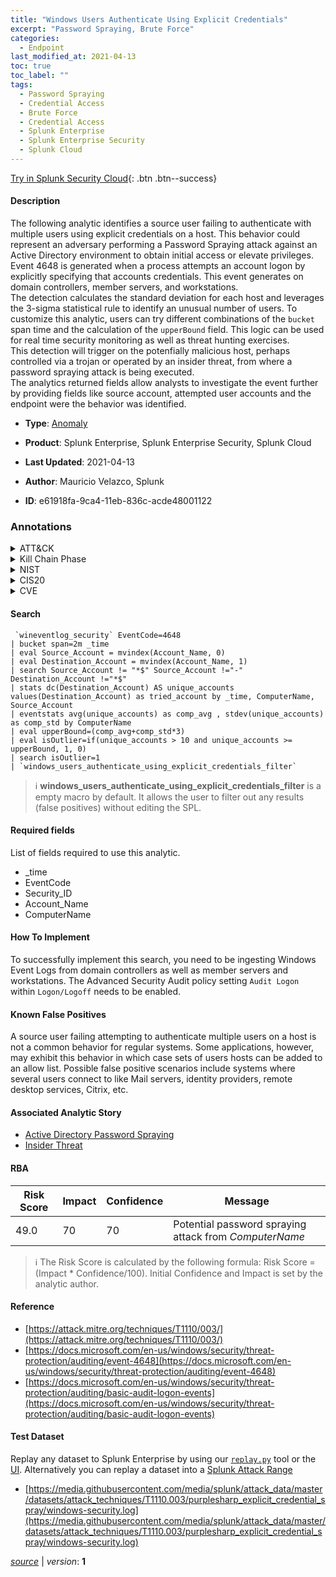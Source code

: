 ```yaml
---
title: "Windows Users Authenticate Using Explicit Credentials"
excerpt: "Password Spraying, Brute Force"
categories:
  - Endpoint
last_modified_at: 2021-04-13
toc: true
toc_label: ""
tags:
  - Password Spraying
  - Credential Access
  - Brute Force
  - Credential Access
  - Splunk Enterprise
  - Splunk Enterprise Security
  - Splunk Cloud
---
```




[Try in Splunk Security Cloud](https://www.splunk.com/en_us/cyber-security.html){: .btn .btn--success}

#### Description

The following analytic identifies a source user failing to authenticate with multiple users using explicit credentials on a host. This behavior could represent an adversary performing a Password Spraying attack against an Active Directory environment to obtain initial access or elevate privileges. Event 4648 is generated when a process attempts an account logon by explicitly specifying that accounts credentials. This event generates on domain controllers, member servers, and workstations.\
The detection calculates the standard deviation for each host and leverages the 3-sigma statistical rule to identify an unusual number of users. To customize this analytic, users can try different combinations of the `bucket` span time and the calculation of the `upperBound` field. This logic can be used for real time security monitoring as well as threat hunting exercises.\
This detection will trigger on the potenfially malicious host, perhaps controlled via a trojan or operated by an insider threat, from where a password spraying attack is being executed.\
The analytics returned fields allow analysts to investigate the event further by providing fields like source account, attempted user accounts and the endpoint were the behavior was identified.

- **Type**: [Anomaly](https://github.com/splunk/security_content/wiki/Detection-Analytic-Types)
- **Product**: Splunk Enterprise, Splunk Enterprise Security, Splunk Cloud

- **Last Updated**: 2021-04-13
- **Author**: Mauricio Velazco, Splunk
- **ID**: e61918fa-9ca4-11eb-836c-acde48001122

### Annotations
<details>
  <summary>ATT&CK</summary>

<div markdown="1">

#### [ATT&CK](https://attack.mitre.org/)

| ID          | Technique   | Tactic         |
| ----------- | ----------- |--------------- |
| [T1110.003](https://attack.mitre.org/techniques/T1110/003/) | Password Spraying | Credential Access |

| [T1110](https://attack.mitre.org/techniques/T1110/) | Brute Force | Credential Access |

</div>
</details>


<details>
  <summary>Kill Chain Phase</summary>

<div markdown="1">

* Exploitation


</div>
</details>


<details>
  <summary>NIST</summary>

<div markdown="1">



</div>
</details>

<details>
  <summary>CIS20</summary>

<div markdown="1">



</div>
</details>

<details>
  <summary>CVE</summary>

<div markdown="1">


</div>
</details>


#### Search

```
 `wineventlog_security` EventCode=4648 
| bucket span=2m _time 
| eval Source_Account = mvindex(Account_Name, 0) 
| eval Destination_Account = mvindex(Account_Name, 1) 
| search Source_Account != "*$" Source_Account !="-" Destination_Account !="*$" 
| stats dc(Destination_Account) AS unique_accounts values(Destination_Account) as tried_account by _time, ComputerName, Source_Account 
| eventstats avg(unique_accounts) as comp_avg , stdev(unique_accounts) as comp_std by ComputerName 
| eval upperBound=(comp_avg+comp_std*3) 
| eval isOutlier=if(unique_accounts > 10 and unique_accounts >= upperBound, 1, 0) 
| search isOutlier=1 
| `windows_users_authenticate_using_explicit_credentials_filter` 
```

> :information_source:
> **windows_users_authenticate_using_explicit_credentials_filter** is a empty macro by default. It allows the user to filter out any results (false positives) without editing the SPL.



#### Required fields
List of fields required to use this analytic.
* _time
* EventCode
* Security_ID
* Account_Name
* ComputerName



#### How To Implement
To successfully implement this search, you need to be ingesting Windows Event Logs from domain controllers as well as member servers and workstations. The Advanced Security Audit policy setting `Audit Logon` within `Logon/Logoff` needs to be enabled.
#### Known False Positives
A source user failing attempting to authenticate multiple users on a host is not a common behavior for regular systems. Some applications, however, may exhibit this behavior in which case sets of users hosts can be added to an allow list. Possible false positive scenarios include systems where several users connect to like Mail servers, identity providers, remote desktop services, Citrix, etc.

#### Associated Analytic Story
* [Active Directory Password Spraying](/stories/active_directory_password_spraying)
* [Insider Threat](/stories/insider_threat)




#### RBA

| Risk Score  | Impact      | Confidence   | Message      |
| ----------- | ----------- |--------------|--------------|
| 49.0 | 70 | 70 | Potential password spraying attack from $ComputerName$ |


> :information_source:
> The Risk Score is calculated by the following formula: Risk Score = (Impact * Confidence/100). Initial Confidence and Impact is set by the analytic author.


#### Reference

* [https://attack.mitre.org/techniques/T1110/003/](https://attack.mitre.org/techniques/T1110/003/)
* [https://docs.microsoft.com/en-us/windows/security/threat-protection/auditing/event-4648](https://docs.microsoft.com/en-us/windows/security/threat-protection/auditing/event-4648)
* [https://docs.microsoft.com/en-us/windows/security/threat-protection/auditing/basic-audit-logon-events](https://docs.microsoft.com/en-us/windows/security/threat-protection/auditing/basic-audit-logon-events)



#### Test Dataset
Replay any dataset to Splunk Enterprise by using our [`replay.py`](https://github.com/splunk/attack_data#using-replaypy) tool or the [UI](https://github.com/splunk/attack_data#using-ui).
Alternatively you can replay a dataset into a [Splunk Attack Range](https://github.com/splunk/attack_range#replay-dumps-into-attack-range-splunk-server)

* [https://media.githubusercontent.com/media/splunk/attack_data/master/datasets/attack_techniques/T1110.003/purplesharp_explicit_credential_spray/windows-security.log](https://media.githubusercontent.com/media/splunk/attack_data/master/datasets/attack_techniques/T1110.003/purplesharp_explicit_credential_spray/windows-security.log)



[*source*](https://github.com/splunk/security_content/tree/develop/detections/endpoint/windows_users_authenticate_using_explicit_credentials.yml) \| *version*: **1**